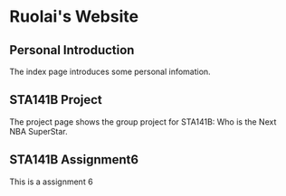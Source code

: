 # Ruolai's Website

## Personal Introduction
  The index page introduces some personal infomation.
  
## STA141B Project
  The project page shows the group project for STA141B: Who is the Next NBA SuperStar.
  
## STA141B Assignment6
  This is a assignment 6
